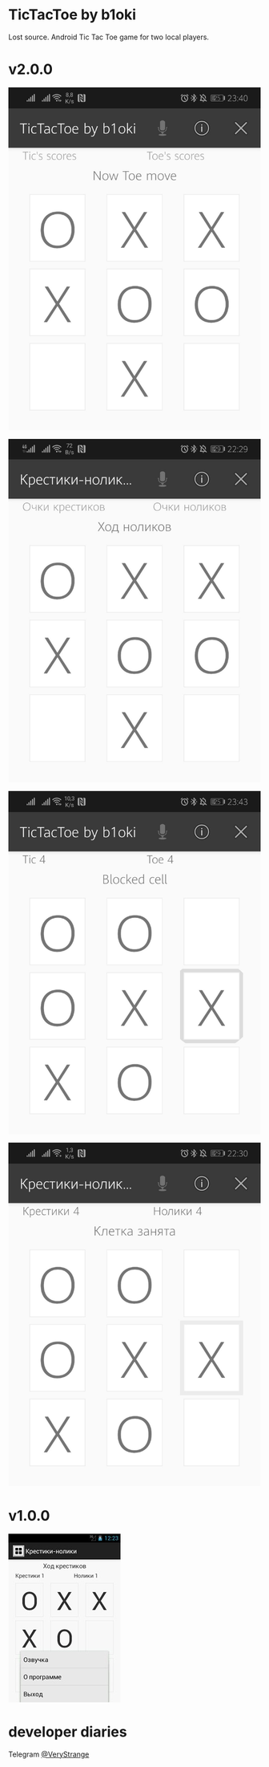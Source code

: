 # TicTacToe by b1oki

Lost source. Android Tic Tac Toe game for two local players.

# v2.0.0

![tictactoe_screenshot](https://github.com/b1oki/tictactoe_apk/blob/master/images/tictactoe_screenshot_v2.0.0_en_0.JPG?raw=true "tictactoe screenshot en 0")

![tictactoe_screenshot](https://github.com/b1oki/tictactoe_apk/blob/master/images/tictactoe_screenshot_v2.0.0_ru_0.JPG?raw=true "tictactoe screenshot ru 0")

![tictactoe_screenshot](https://github.com/b1oki/tictactoe_apk/blob/master/images/tictactoe_screenshot_v2.0.0_en_1.JPG?raw=true "tictactoe screenshot en 1")

![tictactoe_screenshot](https://github.com/b1oki/tictactoe_apk/blob/master/images/tictactoe_screenshot_v2.0.0_ru_1.JPG?raw=true "tictactoe screenshot ru 1")

# v1.0.0

![tictactoe_screenshot](https://github.com/b1oki/tictactoe_apk/blob/master/images/tictactoe_screenshot_v1.0.0_ru.jpg?raw=true "tictactoe screenshot")

# developer diaries

Telegram [@VeryStrange](https://t.me/verystrange)
